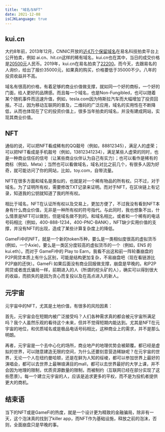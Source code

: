 ```yaml
---
title: "域名与NFT"
date: 2021-12-08
isCJKLanguage: true
---
```


## kui.cn

大约8年前，2013年12月，CNNIC开放的[近4万个保留域名](https://news.ename.cn/yuming_20131218_51409_1.html)在易名科技拍卖平台上公开拍卖，例如 ai.cn、hit.cn这样的稀有域名，kui.cn也在其中，当日的成交价格是[20500元](https://domain.caidao.net/2014niancnbaoliuyumingqiangtanpaimaijiagejianbao.html)人民币。2019年，kui.cn在易名拍卖了[22200](https://news.ename.cn/domain_20190424_116175_1.html)。而今天，去跟易名的人询价，给出了报价35000元，如果真的购买，价格要低于35000不少。八年的投资收益并不高。

域名有很高的价格，有着足够的商业价值做支撑，就如同一个好的商标，一个好的门面，给人更好的品牌感。而且每一个域名，也是Non-Fungibled，也可以随着某个随机事件而迅速升值，例如，tesla.com因为特斯拉汽车而大幅增加了投资回报。不过，因为移动互联网的普及，二维码的广泛应用，域名的实用性在不断降低，从而也体现在了它的投资价值上，很多当年拍卖的域名，并没有建成网站，实现其商业价值。

## NFT

通俗的说，可以把NFT看成稀有的QQ靓号（例如，88812345），满足人的虚荣；可以把NFT看成是手机靓号（例如，13812341234），满足某些人虚荣的同时，也是一种商业信任的信号（让某些商业伙伴认为自己有实力）；也可以看作是稀有的商标（例如，Meta）；当然也可以看做域名，域名对比之前几个，有很多人因为好奇，就可能访问了你的网站，比如，toy.com，自带流量。

NFT在很多方面和域名是类似的，也就是对一个稀有物品的所有权。只不过，对于域名，为了证明所有权，需要修改TXT记录来证明。而对于NFT，在区块链上有记录，知道我的公钥就知道了我的所有权。

相比于域名，NFT在认证所有权以及交易上，更加方便了，不过我没有看到NFT本身有什么商业价值，无非是一种所有权的符号指代。与此同时，我也想象不出，什么情景是NFT可以做到，但是域名做不到的。和域名相比，或者和一个稀有的电话号码相比（例如，400-888-1234，400-PNC-BANK），NFT缺少实用价值的支撑，并没有NFT的出现，造成了某些计算复杂度上的降低。

GameFi中的NFT，就是一个新的token币种，要么是一类相似度很高的虚拟货币 (例如，一个Axie)，要么是一类区分度较高的虚拟货币的一个（例如，ENS 的 kui.eth）。而对于 GameFi中的 Play to Earn，我看不出这和前一阵轮番崩盘的P2P网贷本质上有什么区别，可能是结构更加复杂，不易崩盘吧（现在看链游比P2P崩的还快）。GameFi 如果后面没有商业回报做支撑，崩盘是早晚的。和P2P网贷或者庞氏骗局一样，前期进入的人（所谓的挖头矿的人），确实可以得到很大的收益，而损失的是因为贪心而复投以及在高点进入的新人。

## 元宇宙

元宇宙中的NFT，尤其是土地价值，有很多的风险因素：

首先，元宇宙会在短期内被广泛接受吗？人们各种需求真的都会被元宇宙所满足吗？我个人虽然乐观的看待这个未来，但并不觉得短期内能达到。尤其是NFT在元宇宙的地位，和优质域名或是极品电话号码相比，这种商业上的需求，并不是那么明朗。

再者，元宇宙是一个去中心化的场所，商业地产的地理优势会被颠覆。都已经是虚拟的世界，可以随意建造无限的空间，为什么还要刻意营造稀缺呢？在元宇宙的世界，无论一个人在纽约曼哈顿，还是在鲜为人知的绥棱，都可以参加世界上最好的演唱会，都可以去世界上最琳琅满目的mall，都可以去世界最好的大学上课，并不会因为地理的限制，优质资源数量的限制，而被制约（互联网已经在部分实现了这些愿景）。每一个建立元宇宙的人，应该是追求更多的平权，而不是为投机者提供更大的商机。

## 结束语

当下的NFT或是GameFi的热度，就是一个设计更为精致的金融骗局，除非有一天，这个泡沫真的找到了killer app，而NFT作为基础设施，释放之前的泡沫，否则，全面崩盘只是早晚的事。